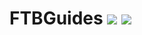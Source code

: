 # FTBGuides [![](http://cf.way2muchnoise.eu/ftb-guides.svg)](https://minecraft.curseforge.com/projects/ftb-guides) [![](http://cf.way2muchnoise.eu/versions/ftb-guides.svg)](https://minecraft.curseforge.com/projects/ftb-guides)